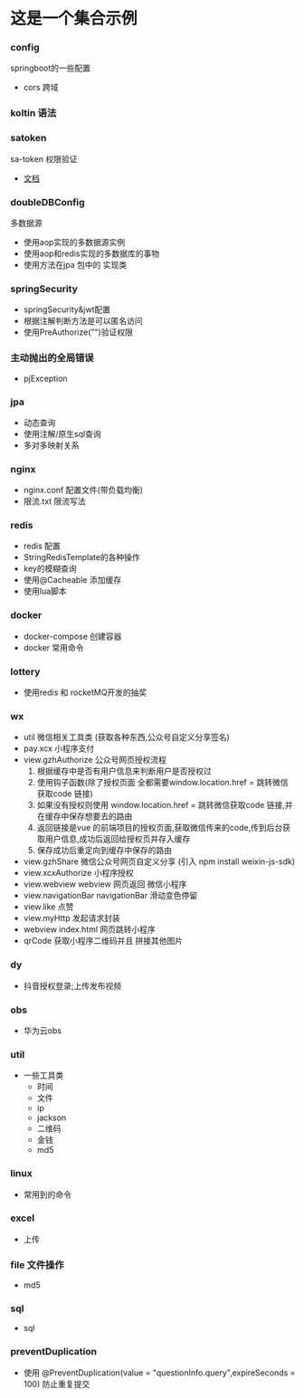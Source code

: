 # 这是一个集合示例

### config

springboot的一些配置

* cors 跨域


### koltin 语法

### satoken

sa-token 权限验证

* [文档](http://sa-token.dev33.cn/doc/#/)

### doubleDBConfig

多数据源
* 使用aop实现的多数据源实例
* 使用aop和redis实现的多数据库的事物
* 使用方法在jpa 包中的 实现类

### springSecurity
* springSecurity&jwt配置
* 根据注解判断方法是可以匿名访问
* 使用PreAuthorize("")验证权限

### 主动抛出的全局错误
* pjException

### jpa

* 动态查询
* 使用注解/原生sql查询
* 多对多映射关系
### nginx
* nginx.conf 配置文件(带负载均衡)
* 限流.txt 限流写法

### redis
 * redis 配置
 * StringRedisTemplate的各种操作
 * key的模糊查询
 * 使用@Cacheable 添加缓存
 * 使用lua脚本

### docker
* docker-compose 创建容器
* docker 常用命令

### lottery 
* 使用redis 和 rocketMQ开发的抽奖

### wx
* util 微信相关工具类 (获取各种东西,公众号自定义分享签名)
* pay.xcx 小程序支付
* view.gzhAuthorize 公众号网页授权流程
    1. 根据缓存中是否有用户信息来判断用户是否授权过
    1. 使用钩子函数(除了授权页面 全都需要window.location.href = 跳转微信获取code 链接)
    1. 如果没有授权则使用 window.location.href = 跳转微信获取code 链接,并在缓存中保存想要去的路由
    1. 返回链接是vue 的前端项目的授权页面,获取微信传来的code,传到后台获取用户信息,成功后返回给授权页并存入缓存
    1. 保存成功后重定向到缓存中保存的路由
* view.gzhShare 微信公众号网页自定义分享 (引入 npm install weixin-js-sdk)
* view.xcxAuthorize 小程序授权
* view.webview webview 网页返回 微信小程序
* view.navigationBar navigationBar 滑动变色停留
* view.like 点赞
* view.myHttp 发起请求封装
* webview index.html 网页跳转小程序
* qrCode 获取小程序二维码并且 拼接其他图片

### dy
* 抖音授权登录;上传发布视频

### obs

* 华为云obs

### util

* 一些工具类
  * 时间
  * 文件
  * ip
  * jackson
  * 二维码
  * 金钱
  * md5

### linux

* 常用到的命令

### excel

* 上传

### file 文件操作

* md5

### sql

* sql 

### preventDuplication
* 使用  @PreventDuplication(value = "questionInfo.query",expireSeconds = 100)  防止重复提交
